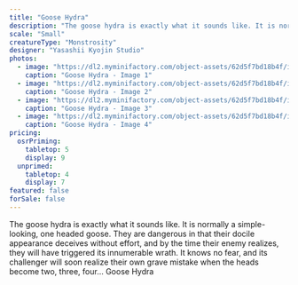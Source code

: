 ```yaml
---
title: "Goose Hydra"
description: "The goose hydra is exactly what it sounds like. It is normally a simple-looking, one headed goose. They are dangerous in that their docile appearance deceives without effort, and by the time their enemy realizes, they will have triggered its innumerable wrath. It knows no fear, and its challenger will soon realize their own grave mistake when the heads become two, three, four... Goose Hydra"
scale: "Small"
creatureType: "Monstrosity"
designer: "Yasashii Kyojin Studio"
photos:
  - image: "https://dl2.myminifactory.com/object-assets/62d5f7bd18b4f/images/720X720-goosehydra-01-ps.jpg"
    caption: "Goose Hydra - Image 1"
  - image: "https://dl2.myminifactory.com/object-assets/62d5f7bd18b4f/images/720X720-goose5goose1.jpg"
    caption: "Goose Hydra - Image 2"
  - image: "https://dl2.myminifactory.com/object-assets/62d5f7bd18b4f/images/720X720-goose-5-headed.jpg"
    caption: "Goose Hydra - Image 3"
  - image: "https://dl2.myminifactory.com/object-assets/62d5f7bd18b4f/images/720X720-goose5goose2.jpg"
    caption: "Goose Hydra - Image 4"
pricing:
  osrPriming:
    tabletop: 5
    display: 9
  unprimed:
    tabletop: 4
    display: 7
featured: false
forSale: false
---
```


The goose hydra is exactly what it sounds like. It is normally a simple-looking, one headed goose. They are dangerous in that their docile appearance deceives without effort, and by the time their enemy realizes, they will have triggered its innumerable wrath. It knows no fear, and its challenger will soon realize their own grave mistake when the heads become two, three, four... Goose Hydra
